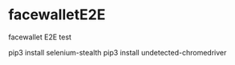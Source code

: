 # facewalletE2E
facewallet E2E test

pip3 install selenium-stealth
pip3 install undetected-chromedriver
